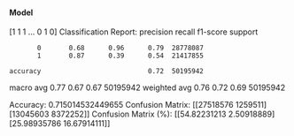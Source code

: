 #### Model
[1 1 1 ... 0 1 0]
Classification Report:
              precision    recall  f1-score   support

           0       0.68      0.96      0.79  28778087
           1       0.87      0.39      0.54  21417855

    accuracy                           0.72  50195942
   macro avg       0.77      0.67      0.67  50195942
weighted avg       0.76      0.72      0.69  50195942

Accuracy: 0.715014532449655
Confusion Matrix:
[[27518576  1259511]
 [13045603  8372252]]
Confusion Matrix (%):
[[54.82231213  2.50918889]
 [25.98935786 16.67914111]]
